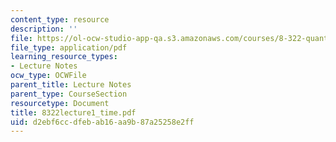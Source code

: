 ```yaml
---
content_type: resource
description: ''
file: https://ol-ocw-studio-app-qa.s3.amazonaws.com/courses/8-322-quantum-theory-ii-spring-2003/d2ebf6ccdfebab16aa9b87a25258e2ff_8322lecture1_time.pdf
file_type: application/pdf
learning_resource_types:
- Lecture Notes
ocw_type: OCWFile
parent_title: Lecture Notes
parent_type: CourseSection
resourcetype: Document
title: 8322lecture1_time.pdf
uid: d2ebf6cc-dfeb-ab16-aa9b-87a25258e2ff
---
```

